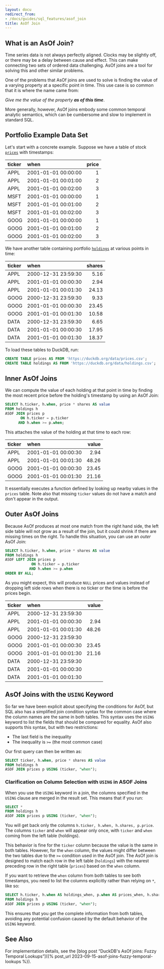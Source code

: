```yaml
---
layout: docu
redirect_from:
- /docs/guides/sql_features/asof_join
title: AsOf Join
---
```


## What is an AsOf Join?

Time series data is not always perfectly aligned.
Clocks may be slightly off, or there may be a delay between cause and effect.
This can make connecting two sets of ordered data challenging.
AsOf joins are a tool for solving this and other similar problems.

One of the problems that AsOf joins are used to solve is
finding the value of a varying property at a specific point in time.
This use case is so common that it is where the name came from:

_Give me the value of the property **as of this time**_.

More generally, however, AsOf joins embody some common temporal analytic semantics,
which can be cumbersome and slow to implement in standard SQL.

## Portfolio Example Data Set

Let's start with a concrete example.
Suppose we have a table of stock [`prices`](/data/prices.csv) with timestamps:

| ticker | when | price |
| :----- | :--- | ----: |
| APPL   | 2001-01-01 00:00:00 | 1 |
| APPL   | 2001-01-01 00:01:00 | 2 |
| APPL   | 2001-01-01 00:02:00 | 3 |
| MSFT   | 2001-01-01 00:00:00 | 1 |
| MSFT   | 2001-01-01 00:01:00 | 2 |
| MSFT   | 2001-01-01 00:02:00 | 3 |
| GOOG   | 2001-01-01 00:00:00 | 1 |
| GOOG   | 2001-01-01 00:01:00 | 2 |
| GOOG   | 2001-01-01 00:02:00 | 3 |

We have another table containing portfolio [`holdings`](/data/holdings.csv) at various points in time:

| ticker | when | shares |
| :----- | :--- | -----: |
| APPL   | 2000-12-31 23:59:30 | 5.16   |
| APPL   | 2001-01-01 00:00:30 | 2.94   |
| APPL   | 2001-01-01 00:01:30 | 24.13  |
| GOOG   | 2000-12-31 23:59:30 | 9.33   |
| GOOG   | 2001-01-01 00:00:30 | 23.45  |
| GOOG   | 2001-01-01 00:01:30 | 10.58  |
| DATA   | 2000-12-31 23:59:30 | 6.65   |
| DATA   | 2001-01-01 00:00:30 | 17.95  |
| DATA   | 2001-01-01 00:01:30 | 18.37  |

To load these tables to DuckDB, run:

```sql
CREATE TABLE prices AS FROM 'https://duckdb.org/data/prices.csv';
CREATE TABLE holdings AS FROM 'https://duckdb.org/data/holdings.csv';
```

## Inner AsOf Joins

We can compute the value of each holding at that point in time by finding
the most recent price before the holding's timestamp by using an AsOf Join:

```sql
SELECT h.ticker, h.when, price * shares AS value
FROM holdings h
ASOF JOIN prices p
       ON h.ticker = p.ticker
      AND h.when >= p.when;
```

This attaches the value of the holding at that time to each row:

| ticker | when | value |
| :----- | :--- | ----: |
| APPL   | 2001-01-01 00:00:30 | 2.94  |
| APPL   | 2001-01-01 00:01:30 | 48.26 |
| GOOG   | 2001-01-01 00:00:30 | 23.45 |
| GOOG   | 2001-01-01 00:01:30 | 21.16 |

It essentially executes a function defined by looking up nearby values in the `prices` table.
Note also that missing `ticker` values do not have a match and don't appear in the output.

## Outer AsOf Joins

Because AsOf produces at most one match from the right hand side,
the left side table will not grow as a result of the join,
but it could shrink if there are missing times on the right.
To handle this situation, you can use an *outer* AsOf Join:

```sql
SELECT h.ticker, h.when, price * shares AS value
FROM holdings h
ASOF LEFT JOIN prices p
            ON h.ticker = p.ticker
           AND h.when >= p.when
ORDER BY ALL;
```

As you might expect, this will produce `NULL` prices and values instead of dropping left side rows
when there is no ticker or the time is before the prices begin.

| ticker | when | value |
| :----- | :--- | ----: |
| APPL   | 2000-12-31 23:59:30 |       |
| APPL   | 2001-01-01 00:00:30 | 2.94  |
| APPL   | 2001-01-01 00:01:30 | 48.26 |
| GOOG   | 2000-12-31 23:59:30 |       |
| GOOG   | 2001-01-01 00:00:30 | 23.45 |
| GOOG   | 2001-01-01 00:01:30 | 21.16 |
| DATA   | 2000-12-31 23:59:30 |       |
| DATA   | 2001-01-01 00:00:30 |       |
| DATA   | 2001-01-01 00:01:30 |       |

## AsOf Joins with the `USING` Keyword

So far we have been explicit about specifying the conditions for AsOf,
but SQL also has a simplified join condition syntax
for the common case where the column names are the same in both tables.
This syntax uses the `USING` keyword to list the fields that should be compared for equality.
AsOf also supports this syntax, but with two restrictions:

* The last field is the inequality
* The inequality is `>=` (the most common case)

Our first query can then be written as:

```sql
SELECT ticker, h.when, price * shares AS value
FROM holdings h
ASOF JOIN prices p USING (ticker, "when");
```

### Clarification on Column Selection with `USING` in ASOF Joins

When you use the `USING` keyword in a join, the columns specified in the `USING` clause are merged in the result set. This means that if you run:

```sql
SELECT *
FROM holdings h
ASOF JOIN prices p USING (ticker, "when");
```

You will get back only the columns `h.ticker, h.when, h.shares, p.price`. The columns `ticker` and `when` will appear only once, with `ticker`
and `when` coming from the left table (holdings).

This behavior is fine for the `ticker` column because the value is the same in both tables. However, for the `when` column, the values might
differ between the two tables due to the `>=` condition used in the AsOf join. The AsOf join is designed to match each row in the left
table (`holdings`) with the nearest preceding row in the right table (`prices`) based on the `when` column.

If you want to retrieve the `when` column from both tables to see both timestamps, you need to list the columns explicitly rather than
relying on `*`, like so:

```sql
SELECT h.ticker, h.when AS holdings_when, p.when AS prices_when, h.shares, p.price
FROM holdings h
ASOF JOIN prices p USING (ticker, "when");
```

This ensures that you get the complete information from both tables, avoiding any potential confusion caused by the default behavior of
the `USING` keyword.

## See Also

For implementation details, see the [blog post “DuckDB's AsOf joins: Fuzzy Temporal Lookups”]({% post_url 2023-09-15-asof-joins-fuzzy-temporal-lookups %}).
